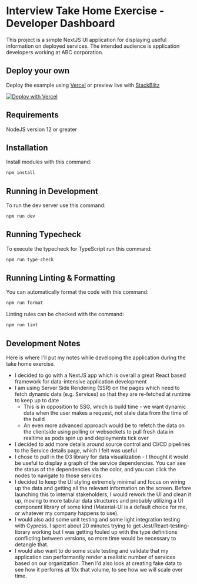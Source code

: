 # Interview Take Home Exercise - Developer Dashboard

This project is a simple NextJS UI application for displaying useful information on deployed services. The intended audience is application developers working at ABC corporation.

## Deploy your own

Deploy the example using [Vercel](https://vercel.com?utm_source=github&utm_medium=readme&utm_campaign=next-example) or preview live with [StackBlitz](https://stackblitz.com/github/vercel/next.js/tree/canary/examples/with-typescript)

[![Deploy with Vercel](https://vercel.com/button)](https://vercel.com/new/clone?repository-url=https://github.com/vercel/next.js/tree/canary/examples/with-typescript&project-name=with-typescript&repository-name=with-typescript)

## Requirements

NodeJS version 12 or greater

## Installation

Install modules with this command:

```bash
npm install
```

## Running in Development

To run the dev server use this command:

```bash
npm run dev
```

## Running Typecheck

To execute the typecheck for TypeScript run this command:

```bash
npm run type-check
```

## Running Linting & Formatting

You can automatically format the code with this command:

```bash
npm run format
```

Linting rules can be checked with the command:

```bash
npm run lint
```

## Development Notes

Here is where I'll put my notes while developing the application during the take home exercise.

- I decided to go with a NextJS app which is overall a great React based framework for data-intensive application development
- I am using Server Side Rendering (SSR) on the pages which need to fetch dynamic data (e.g. Services) so that they are re-fetched at runtime to keep up to date
  - This is in opposition to SSG, which is build time - we want dynamic data when the user makes a request, not stale data from the time of the build
  - An even more advanced approach would be to refetch the data on the clientside using polling or websockets to pull fresh data in realtime as pods spin up and deployments tick over
- I decided to add more details around source control and CI/CD pipelines to the Service details page, which I felt was useful
- I chose to pull in the D3 library for data visualization - I thought it would be useful to display a graph of the service dependencies. You can see the status of the dependencies via the color, and you can click the nodes to navigate to those services.
- I decided to keep the UI styling extremely minimal and focus on wiring up the data and getting all the relevant information on the screen. Before launching this to internal stakeholders, I would rework the UI and clean it up, moving to more tabular data structures and probably utilizing a UI component library of some kind (Material-UI is a default choice for me, or whatever my company happens to use).
- I would also add some unit testing and some light integration testing with Cypress. I spent about 20 minutes trying to get Jest/React-testing-library working but I was getting fouled up with the type definitions conflicting between versions, so more time would be necessary to detangle that.
- I would also want to do some scale testing and validate that my application can performantly render a realistic number of services based on our organization. Then I'd also look at creating fake data to see how it performs at 10x that volume, to see how we will scale over time.
